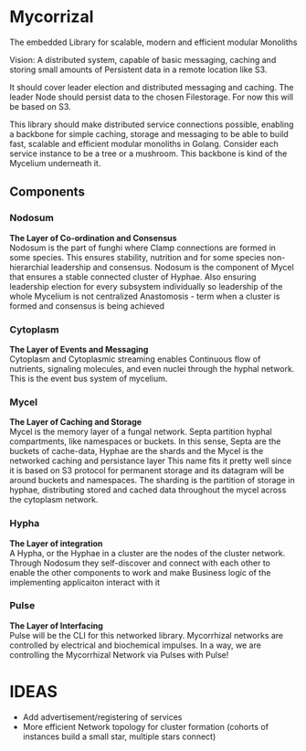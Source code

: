 # Mycorrizal
The embedded Library for scalable, modern and efficient modular Monoliths

Vision:
A distributed system, capable of basic messaging, caching and
storing small amounts of Persistent data in a remote location like S3.

It should cover leader election and distributed messaging and caching.
The leader Node should persist data to the chosen Filestorage.
For now this will be based on S3.

This library should make distributed service connections possible, enabling
a backbone for simple caching, storage and messaging to be able to build fast, scalable and efficient modular monoliths in Golang.
Consider each service instance to be a tree or a mushroom. This backbone is kind of the Mycelium underneath it.

## Components
### Nodosum
**The Layer of Co-ordination and Consensus** \
Nodosum is the part of funghi where Clamp connections are formed in some species.
This ensures stability, nutrition and for some species non-hierarchial leadership and consensus.
Nodosum is the component of Mycel that ensures a stable connected cluster of Hyphae.
Also ensuring leadership election for every subsystem individually so leadership of the whole Mycelium is not centralized
Anastomosis - term when a cluster is formed and consensus is being achieved

### Cytoplasm
**The Layer of Events and Messaging** \
Cytoplasm and Cytoplasmic streaming enables Continuous flow of nutrients, signaling molecules,
and even nuclei through the hyphal network. This is the event bus system of mycelium.

### Mycel
**The Layer of Caching and Storage** \
Mycel is the memory layer of a fungal network.
Septa partition hyphal compartments, like namespaces or buckets.
In this sense, Septa are the buckets of cache-data, Hyphae are the shards and
the Mycel is the networked caching and persistance layer
This name fits it pretty well since it is based on S3 protocol
for permanent storage and its datagram will be around buckets and namespaces.
The sharding is the partition of storage in hyphae,
distributing stored and cached data throughout the mycel across the cytoplasm network.

### Hypha
**The Layer of integration** \
A Hypha, or the Hyphae in a cluster are the nodes of the cluster network. 
Through Nodosum they self-discover and connect with each other 
to enable the other components to work and make Business logic of 
the implementing applicaiton interact with it

### Pulse
**The Layer of Interfacing** \
Pulse will be the CLI for this networked library.
Mycorrhizal networks are controlled by electrical and biochemical impulses.
In a way, we are controlling the Mycorrhizal Network via Pulses with Pulse!

# IDEAS

- Add advertisement/registering of services
- More efficient Network topology for cluster formation (cohorts of instances build a small star, multiple stars connect)